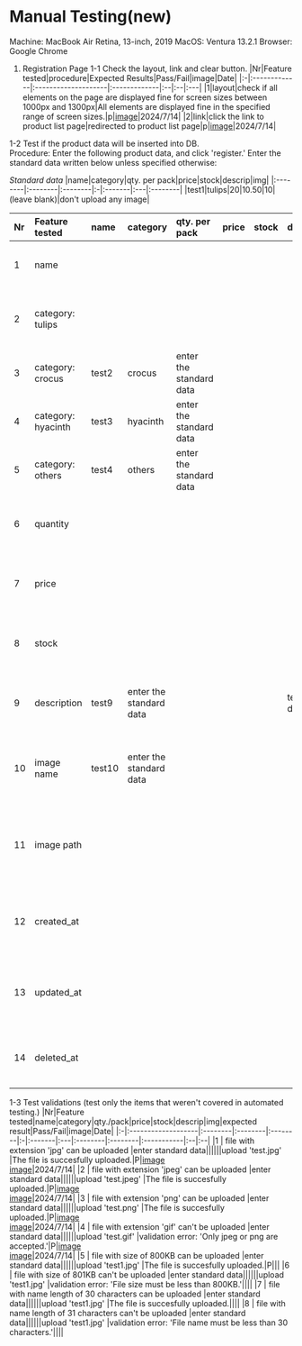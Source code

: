 # Manual Testing(new)

Machine: MacBook Air Retina, 13-inch, 2019
MacOS: Ventura 13.2.1
Browser: Google Chrome

1. Registration Page
1-1 Check the layout, link and clear button.
|Nr|Feature tested|procedure|Expected Results|Pass/Fail|image|Date|
|:-|:-------------|:--------------------|:-------------|:--|:--|:---|
|1|layout|check if all elements on the page are displayed fine for screen sizes between 1000px and 1300px|All elements are displayed fine in the specified range of screen sizes.|p|[image](./images/manual-testing/1-1-1.jpg)|2024/7/14|
|2|link|click the link to product list page|redirected to product list page|p|[image](./images/manual-testing/1-1-2.png)|2024/7/14|

1-2 Test if the product data will be inserted into DB.<br>
Procedure: Enter the following product data, and click 'register.'
Enter the standard data written below unless specified otherwise:

*Standard data*
|name|category|qty. per pack|price|stock|descrip|img|
|:--------|:--------|:--------|:-|:-------|:---|:--------|
|test1|tulips|20|10.50|10|(leave blank)|don't upload any image|

|Nr|Feature tested|name|category|qty. per pack|price|stock|descrip|img|expected result|Pass/Fail|image|Date|
|:-|:----------|:---------|:---|:--|:---|:--|:-------|:--|:--------|:--|:--|:--|
|1 | name||||||||"test1" is inserted in the column name.|P|[image](./images/manual-testing/1-2-1.jpg)<br>[image](./images/manual-testing/1-2.jpg)|2024/7/14|
|2 | category: tulips||||||||"0" is inserted in the column category.|P|see image for test No.1|2024/7/14|
|3 | category: crocus|test2|crocus|enter the standard data|||||"1" is inserted in the column category.|P|[image](./images/manual-testing/1-2-3.jpg)<br>[image](./images/manual-testing/1-2.jpg)|2024/7/14|
|4 | category: hyacinth|test3|hyacinth|enter the standard data|||||"2" is inserted in the column category.|P|[image](./images/manual-testing/1-2-4.jpg)<br>[image](./images/manual-testing/1-2.jpg)|2024/7/14|
|5 | category: others|test4|others|enter the standard data|||||"3" is inserted in the column category.|P|[image](./images/manual-testing/1-2-5.jpg)<br>[image](./images/manual-testing/1-2.jpg)|2024/7/14|
|6 | quantity||||||||20 is inserted in the column quantity.|P|see image for test No.1|2024/7/14|
|7 | price||||||||10.50 is inserted in the column price.|P|see image for test No.1|2024/7/14|
|8 | stock||||||||10 is inserted in the column stock.|P|see image for test No.1|2024/7/14|
|9 | description|test9|enter the standard data||||test description|don't upload any image| "test description" is inserted in the column description.|P|see image for test No.1|2024/7/14|
|10 | image name|test10|enter the standard data|||||upload 'test.jpg'|'test.jpg + (timestamp)'  will be inserted in the column image_name. |P|[image](./images/manual-testing/1-2-10.jpg)<br>[image](./images/manual-testing/1-2-price_stock.jpg)|2024/7/14|
|11 | image path|||||||upload 'test.jpg'|'tulips/test.jpg + (timestamp)' will be inserted in the column image_path. |P|see image for test No.10|2024/7/14|
|12 | created_at||||||||The time the product was registered will be inserted in the column created_at  |P|see image for test No. 1|2024/7/14|
|13 | updated_at||||||||The time the product was registered will be inserted in the column updated_at  |P|see image for test No. 1|2024/7/14|
|14 | deleted_at||||||||The deleted_at will be null.|P|see image for test No. 1|2024/7/14|

1-3 Test validations (test only the items that weren't covered in automated testing.)
|Nr|Feature tested|name|category|qty./pack|price|stock|descrip|img|expected result|Pass/Fail|image|Date|
|:-|:-------------------|:--------|:--------|:--------|:-|:-------|:---|:--------|:--------|:-----------|:--|:--|
|1 | file with extension 'jpg' can be uploaded |enter standard data||||||upload 'test.jpg' |The file is succesfully uploaded.|P|[image](./images/manual-testing/1-3-1.jpg)<br>[image](./images/manual-testing/1-3-file-ext.jpg)|2024/7/14|
|2 | file with extension 'jpeg' can be uploaded |enter standard data||||||upload 'test.jpeg' |The file is succesfully uploaded.|P|[image](./images/manual-testing/1-3-2.jpg)<br>[image](./images/manual-testing/1-3-file-ext.jpg)|2024/7/14|
|3 | file with extension 'png' can be uploaded |enter standard data||||||upload 'test.png' |The file is succesfully uploaded.|P|[image](./images/manual-testing/1-3-3.jpg)<br>[image](./images/manual-testing/1-3-file-ext.jpg)|2024/7/14|
|4 | file with extension 'gif' can't be uploaded |enter standard data||||||upload 'test.gif' |validation error: 'Only jpeg or png are accepted.'|P|[image](./images/manual-testing/1-3-4.jpg)<br>[image](./images/manual-testing/1-3-4-2.jpg)|2024/7/14|
|5 | file with size of 800KB can be uploaded |enter standard data||||||upload 'test1.jpg' |The file is succesfully uploaded.|P|||
|6 | file with size of 801KB can't be uploaded |enter standard data||||||upload 'test1.jpg' |validation error: 'File size must be less than 800KB.'||||
|7 | file with name length of 30 characters can be uploaded |enter standard data||||||upload 'test1.jpg' |The file is succesfully uploaded.||||
|8 | file with name length of 31 characters can't be uploaded |enter standard data||||||upload 'test1.jpg' |validation error: 'File name must be less than 30 characters.'||||